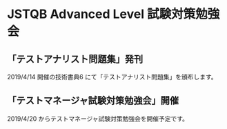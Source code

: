 # JSTQB Advanced Level 試験対策勉強会

## 「テストアナリスト問題集」発刊

2019/4/14 開催の技術書典6 にて「テストアナリスト問題集」を頒布します。



## 「テストマネージャ試験対策勉強会」開催

2019/4/20 からテストマネージャ試験対策勉強会を開催予定です。

